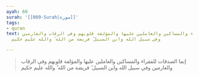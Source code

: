 ```yaml
---
ayah: 60
surah: '[[009-Surah|سورة]]'
tags:
- quran
text: إنما الصدقات للفقراء والمساكين والعاملين عليها والمؤلفة قلوبهم وفي الرقاب والغارمين
  وفي سبيل الله وابن السبيل ۖ فريضة من الله ۗ والله عليم حكيم

---
```

> إنما الصدقات للفقراء والمساكين والعاملين عليها والمؤلفة قلوبهم وفي الرقاب والغارمين وفي سبيل الله وابن السبيل ۖ فريضة من الله ۗ والله عليم حكيم
